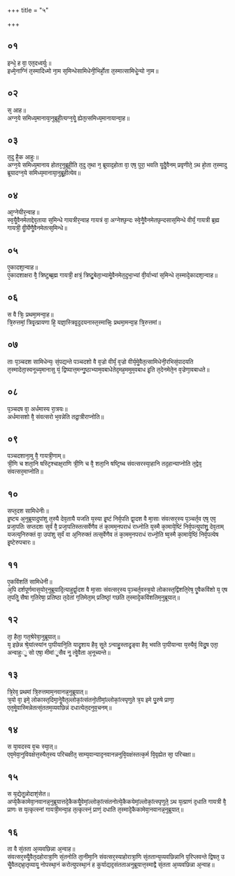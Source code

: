+++
title = "५"

+++
## ०१
इन्धे᳘ ह वा᳘ एत᳘दध्वर्युः॥  
इध्मे᳘नाग्निं त᳘स्मादिध्मो ना᳘म स᳘मिन्धेसामिधेनी᳘भिर्हो᳘ता त᳘स्मात्सामिधेॗन्यो ना᳘म॥  
## ०२
स᳘ आह॥  
अग्न᳘ये समिध्य᳘मानाया᳘नुब्रूही᳘त्यग्न᳘येॗ ह्येत᳘त्समिध्य᳘मानायान्वा᳘ह॥  
## ०३
त᳘दु है᳘क आहुः॥  
अग्न᳘ये समिध्य᳘मानाय होतर᳘नुब्रूही᳘ति त᳘दु त᳘था न᳘ ब्रूयाद᳘होता वा᳘ एष᳘ पुरा᳘ भवति यॗदैॗवैनम् प्रवृणीते᳘ ऽथ हो᳘ता त᳘स्मादु ब्रूयादग्न᳘ये समिध्य᳘मानाया᳘नुब्रू᳘हीत्येव॥  
## ०४
आ᳘ग्नेयीर᳘न्वाह॥  
स्व᳘यैॗवैनमेताद्देव᳘ताया स᳘मिन्धे गायत्रीर᳘न्वाह गायत्रं वा᳘ अग्नेश्छ᳘न्दः स्वे᳘नैॗवैनमेतछ᳘न्दसास᳘मिन्धे वीर्यं᳘ गायत्री ब्र᳘ह्म गायत्री᳘ वीॗर्येणैॗवैनमेतत्स᳘मिन्धे॥  
## ०५
ए᳘कादशा᳘न्वाह॥  
ए᳘कादशाक्षरा वै᳘ त्रिष्टुब्ब्र᳘ह्म गायत्री᳘ क्षत्रं᳘ त्रिष्टु᳘बेता᳘भ्यामेॗवैनमेत᳘दुभा᳘भ्यां वी᳘र्याभ्यां स᳘मिन्धे त᳘स्मादे᳘कादशा᳘न्वाह॥  
## ०६
स वै त्रिः᳘ प्रथमा᳘मन्वा᳘ह॥  
त्रि᳘रुत्तमां᳘ त्रिवृ᳘त्प्रायणा हि᳘ यज्ञा᳘स्त्रिवृ᳘दुदयनास्त᳘स्मात्त्रिः᳘ प्रथमा᳘मन्वा᳘ह त्रि᳘रुत्तमां॥  
## ०७
ताः प᳘ञ्चदश सामिधेन्यः᳘ सं᳘पद्यन्ते पञ्चदशो वै व᳘ज्रो वीर्यं᳘ व᳘ज्रो वीर्य᳘मेॗवैत᳘त्सामिधेनी᳘रभिसं᳘पादयति त᳘स्मादेता᳘स्वनूच्य᳘मानासु यं᳘ द्विष्यात्त᳘मन्गु᳘ष्ठाभ्याम᳘वबाधेतेद᳘मह᳘ममुम᳘वबाध इ᳘ति त᳘देनमेते᳘न व᳘ज्रेणा᳘वबाधते॥  
## ०८
प᳘ञ्चदष वा᳘ अर्धमास्य रा᳘त्रयः॥  
अर्धमासशो वै᳘ संवत्सरो भ᳘वन्नेति तद्रा᳘त्रीराप्नोति॥  
## ०९
पञ्चदशाना᳘मु वै᳘ गायत्री᳘णाम्॥  
त्री᳘णि च शता᳘नि षस्टि᳘श्चाक्ष᳘राणि त्री᳘णि च वै᳘ शता᳘नि षष्टि᳘ष्च संवत्सरस्या᳘हानि तद᳘हान्याप्नोति त᳘द्वेव᳘ संवत्सर᳘माप्नोति॥  
## १०
सप्त᳘दश सामिधेनीः॥  
इ᳘ष्ट्य अ᳘नुब्रूयादुपांशु त᳘स्यै देव᳘तायै यजति य᳘स्या इ᳘ष्टं निर्व᳘पति द्वा᳘दश वै मा᳘साः संवत्सर᳘स्य प᳘ञ्चर्त᳘व एष᳘ एव᳘ प्रजा᳘पतिः सप्तदशः स᳘र्वं वै᳘ प्रजा᳘पतिस्तत्सर्वेणैव तं का᳘मम᳘नपराधं राध्नोति य᳘स्मै का᳘माये᳘ष्टिं निर्व᳘पत्युपांशु᳘ देव᳘ताम् यजत्य᳘निरुक्तं वा᳘ उपांशु स᳘र्वं वा अ᳘निरुक्तं तत्स᳘र्वेणैव तं का᳘मम᳘नपराधं राध्नो᳘ति ष्व᳘स्मै का᳘माये᳘ष्ठिं निर्व᳘पत्येष इ᳘ष्टेरुपचारः॥  
## ११
ए᳘कविंशतिं सामिधेनी॥  
अ᳘पि दर्शपूर्णमास᳘योर᳘नुब्रूयादि᳘त्याहुर्द्वा᳘दश वै मा᳘साः संवत्सर᳘स्य प᳘ञ्चर्त᳘वस्त्र᳘यो लोकास्त᳘द्विंशति᳘रेष᳘ एॗवैकविंशो य᳘ एष त᳘पतिॗ सैषा ग᳘तिरेषा᳘ प्रतिष्ठा त᳘देतां ग᳘तिमेता᳘म् प्रतिष्ठां᳘ गछति त᳘स्मादे᳘कविंशतिम᳘नुब्रूयात्॥  
## १२
ता᳘ हैता᳘ गत᳘श्रेरेवा᳘नुब्रूयात्॥  
य᳘ इछेन्न श्रे᳘यांत्स्यांन पा᳘पीयानि᳘ति यादृ᳘शाय हैव᳘ सॗते ऽन्वाहु᳘स्तादृ᳘ङ्वा हैव᳘ भवति पा᳘पीयान्वा य᳘स्यैवं᳘ विदु᳘ष एता᳘ अन्वाहुःॗ सो एषा᳘ मीमांॗसैव नॗ त्वेॗवैता अ᳘नूच्यन्ते॥  
## १३
त्रि᳘रेव᳘ प्रथमां त्रि᳘रुत्तमाम᳘नवानन्न᳘नुब्रूयात्॥  
त्र᳘यो वा᳘ इमे᳘ लोकास्त᳘दिमा᳘नेॗवैत᳘ल्लोकां᳘त्संतनो᳘तीमां᳘ल्लोकां᳘त्स्पृणुते त्र᳘य इमे पु᳘रुषे प्राणा᳘ एत᳘मेॗवास्मिन्नेतत्सं᳘ततम᳘व्यवछिन्नं दधात्येत᳘दनुव᳘चनम्॥  
## १४
स या᳘वदस्य व᳘चः स्या᳘त्॥  
एव᳘मेवा᳘नुविवक्षेत्त᳘स्यैत᳘स्य परिचक्षीत᳘ साम्य᳘वान्याद᳘नवानन्ननुवि᳘वक्षंस्तत्क᳘र्म वि᳘वृह्येत सा᳘ परिचक्षा॥  
## १५
स य᳘द्येतॗन्नोदाशं᳘सेत॥  
अप्ये᳘कैकामेवा᳘नवानन्न᳘नुब्रूयात्तदे᳘कैकयैॗवेमां᳘ल्लोकां᳘त्संतनोत्ये᳘कैकयेमां᳘ल्लोकां᳘त्स्पृणुते᳘ ऽथ य᳘त्प्राणं द᳘धाति गायत्री वै᳘ प्राणः स य᳘त्कृत्स्नां गायत्री᳘मन्वा᳘ह त᳘त्कृत्स्नं᳘ प्राणं᳘ दधाति त᳘स्मादे᳘कैकामेवा᳘नवानन्न᳘नुब्रूयात्॥  
## १६
ता वै सं᳘तता अ᳘व्यवछिन्ना अ᳘न्वाह॥  
संवत्सर᳘स्यैॗवैत᳘दहोरात्रा᳘णि सं᳘तनोति ता᳘नीमा᳘नि संवत्सर᳘स्याहोरात्रा᳘णि सं᳘ततान्य᳘व्यवछिन्नानि प᳘रिप्लवन्ते द्विषत᳘ उ चैॗवैतद्भ्रा᳘तृव्यायॗ नोपस्था᳘नं करोत्युपस्था᳘नं ह कुर्याद्यद᳘संतताअनुब्रूयात्त᳘स्माद्वै सं᳘तता अ᳘व्यवछिन्ना अ᳘न्वाह॥  